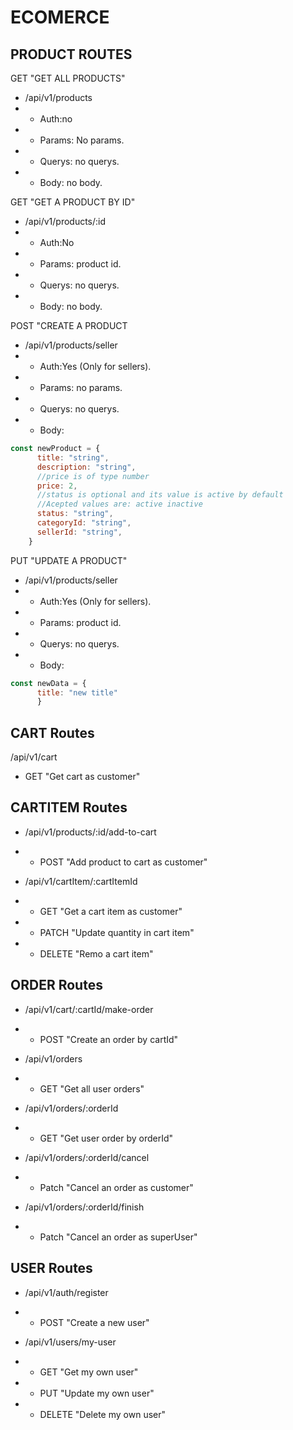# ECOMERCE

## PRODUCT ROUTES

GET "GET ALL PRODUCTS"
- /api/v1/products
- - Auth:no 
- - Params: No params.
- - Querys: no querys. 
- - Body: no body. 

GET "GET A PRODUCT BY ID"
- /api/v1/products/:id
- - Auth:No
- - Params: product id.
- - Querys: no querys.
- - Body: no body.

POST "CREATE A PRODUCT
- /api/v1/products/seller
- - Auth:Yes (Only for sellers).
- - Params: no params.
- - Querys: no querys.
- - Body:
```javascript
const newProduct = {
      title: "string",
      description: "string",
      //price is of type number
      price: 2,
      //status is optional and its value is active by default
      //Acepted values are: active inactive
      status: "string",
      categoryId: "string",
      sellerId: "string",
    }
```
PUT "UPDATE A PRODUCT"
- /api/v1/products/seller
- - Auth:Yes (Only for sellers).
- - Params: product id.
- - Querys: no querys.
- - Body:
```javascript
const newData = {
      title: "new title"
      }
```
## CART Routes

/api/v1/cart
- GET "Get cart as customer"

## CARTITEM Routes

- /api/v1/products/:id/add-to-cart
- - POST "Add product to cart as customer"

- /api/v1/cartItem/:cartItemId
- - GET "Get a cart item as customer"
- - PATCH "Update quantity in cart item"
- - DELETE "Remo a cart item"

## ORDER Routes

- /api/v1/cart/:cartId/make-order
- - POST "Create an order by cartId"

- /api/v1/orders
- - GET "Get all user orders"

- /api/v1/orders/:orderId
- - GET "Get user order by orderId"

- /api/v1/orders/:orderId/cancel
- - Patch "Cancel an order as customer"

- /api/v1/orders/:orderId/finish
- - Patch "Cancel an order as superUser"

## USER Routes

- /api/v1/auth/register
- - POST "Create a new user"

- /api/v1/users/my-user
- - GET "Get my own user"
- - PUT "Update my own user"
- - DELETE "Delete my own user"


